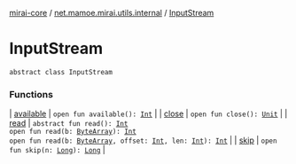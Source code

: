 [mirai-core](../../index.md) / [net.mamoe.mirai.utils.internal](../index.md) / [InputStream](./index.md)

# InputStream

`abstract class InputStream`

### Functions

| [available](available.md) | `open fun available(): `[`Int`](https://kotlinlang.org/api/latest/jvm/stdlib/kotlin/-int/index.html) |
| [close](close.md) | `open fun close(): `[`Unit`](https://kotlinlang.org/api/latest/jvm/stdlib/kotlin/-unit/index.html) |
| [read](read.md) | `abstract fun read(): `[`Int`](https://kotlinlang.org/api/latest/jvm/stdlib/kotlin/-int/index.html)<br>`open fun read(b: `[`ByteArray`](https://kotlinlang.org/api/latest/jvm/stdlib/kotlin/-byte-array/index.html)`): `[`Int`](https://kotlinlang.org/api/latest/jvm/stdlib/kotlin/-int/index.html)<br>`open fun read(b: `[`ByteArray`](https://kotlinlang.org/api/latest/jvm/stdlib/kotlin/-byte-array/index.html)`, offset: `[`Int`](https://kotlinlang.org/api/latest/jvm/stdlib/kotlin/-int/index.html)`, len: `[`Int`](https://kotlinlang.org/api/latest/jvm/stdlib/kotlin/-int/index.html)`): `[`Int`](https://kotlinlang.org/api/latest/jvm/stdlib/kotlin/-int/index.html) |
| [skip](skip.md) | `open fun skip(n: `[`Long`](https://kotlinlang.org/api/latest/jvm/stdlib/kotlin/-long/index.html)`): `[`Long`](https://kotlinlang.org/api/latest/jvm/stdlib/kotlin/-long/index.html) |

